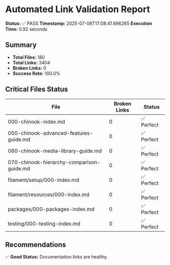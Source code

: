 # Automated Link Validation Report

**Status:** ✅ PASS
**Timestamp:** 2025-07-08T17:08:41.696265
**Execution Time:** 0.92 seconds

## Summary

- **Total Files:** 180
- **Total Links:** 3404
- **Broken Links:** 0
- **Success Rate:** 100.0%

## Critical Files Status

| File | Broken Links | Status |
|------|--------------|--------|
| 000-chinook-index.md | 0 | ✅ Perfect |
| 050-chinook-advanced-features-guide.md | 0 | ✅ Perfect |
| 060-chinook-media-library-guide.md | 0 | ✅ Perfect |
| 070-chinook-hierarchy-comparison-guide.md | 0 | ✅ Perfect |
| filament/setup/000-index.md | 0 | ✅ Perfect |
| filament/resources/000-index.md | 0 | ✅ Perfect |
| packages/000-packages-index.md | 0 | ✅ Perfect |
| testing/000-testing-index.md | 0 | ✅ Perfect |

## Recommendations

✅ **Good Status:** Documentation links are healthy.
